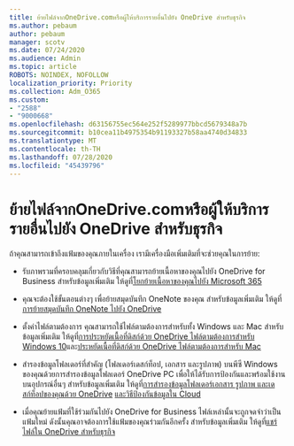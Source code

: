 ```yaml
---
title: ย้ายไฟล์จากOneDrive.comหรือผู้ให้บริการรายอื่นไปยัง OneDrive สําหรับธุรกิจ
ms.author: pebaum
author: pebaum
manager: scotv
ms.date: 07/24/2020
ms.audience: Admin
ms.topic: article
ROBOTS: NOINDEX, NOFOLLOW
localization_priority: Priority
ms.collection: Adm_O365
ms.custom:
- "2588"
- "9000668"
ms.openlocfilehash: d63156755ec564e252f5289977bbcd5679348a7b
ms.sourcegitcommit: b10cea11b4975354b91193327b58aa4740d34833
ms.translationtype: MT
ms.contentlocale: th-TH
ms.lasthandoff: 07/28/2020
ms.locfileid: "45439796"
---
```

# <a name="move-files-from-onedrivecom-or-another-provider-into-onedrive-for-business"></a>ย้ายไฟล์จากOneDrive.comหรือผู้ให้บริการรายอื่นไปยัง OneDrive สําหรับธุรกิจ

ถ้าคุณสามารถเข้าถึงแฟ้มของคุณภายในเครื่อง เรามีเครื่องมือเพิ่มเติมที่จะช่วยคุณในการย้าย:

- รับภาพรวมที่ครอบคลุมเกี่ยวกับวิธีที่คุณสามารถย้ายเนื้อหาของคุณไปยัง OneDrive for Business สําหรับข้อมูลเพิ่มเติม ให้ดูที่[โยกย้ายเนื้อหาของคุณไปยัง Microsoft 365](https://docs.microsoft.com/sharepointmigration/migrate-to-sharepoint-online)
- คุณจะต้องใช้ขั้นตอนต่างๆ เพื่อย้ายสมุดบันทึก OneNote ของคุณ สําหรับข้อมูลเพิ่มเติม ให้ดูที่[การย้ายสมุดบันทึก OneNote ไปยัง OneDrive](https://support.office.com/article/move-a-onenote-notebook-to-onedrive-0af0a141-0bdf-49ab-9e50-45dbcca44082)
    
- ตั้งค่าไฟล์ตามต้องการ คุณสามารถใช้ไฟล์ตามต้องการสําหรับทั้ง Windows และ Mac สําหรับข้อมูลเพิ่มเติม ให้ดูที่[การประหยัดเนื้อที่ดิสก์ด้วย OneDrive ไฟล์ตามต้องการสําหรับ Windows 10](https://support.office.com/article/Save-disk-space-with-OneDrive-Files-On-Demand-for-Windows-10-0e6860d3-d9f3-4971-b321-7092438fb38e)และ[ประหยัดเนื้อที่ดิสก์ด้วย OneDrive ไฟล์ตามต้องการสําหรับ Mac](https://support.office.com/article/Save-disk-space-with-OneDrive-Files-On-Demand-for-Mac-529f6d53-e572-4922-a585-e7a318c135f0)
- สํารองข้อมูลโฟลเดอร์ที่สําคัญ (โฟลเดอร์เดสก์ท็อป, เอกสาร และรูปภาพ) บนพีซี Windows ของคุณด้วยการสํารองข้อมูลโฟลเดอร์ OneDrive PC เพื่อให้ได้รับการป้องกันและพร้อมใช้งานบนอุปกรณ์อื่นๆ สําหรับข้อมูลเพิ่มเติม ให้ดูที่[การสํารองข้อมูลโฟลเดอร์เอกสาร รูปภาพ และเดสก์ท็อปของคุณด้วย OneDrive](https://support.office.com/article/back-up-your-documents-pictures-and-desktop-folders-with-onedrive-d61a7930-a6fb-4b95-b28a-6552e77c3057) [และวิธีป้องกันข้อมูลใน Cloud](https://support.office.com/article/how-onedrive-safeguards-your-data-in-the-cloud-23c6ea94-3608-48d7-8bf0-80e142edd1e1) 
- เมื่อคุณย้ายแฟ้มที่ใช้ร่วมกันไปยัง OneDrive for Business ไฟล์เหล่านั้นจะถูกจดจําว่าเป็นแฟ้มใหม่ ดังนั้นคุณอาจต้องการใช้แฟ้มของคุณร่วมกันอีกครั้ง สําหรับข้อมูลเพิ่มเติม ให้ดูที่[แชร์ไฟล์ใน OneDrive สําหรับธุรกิจ](https://support.office.com/article/Move-files-from-OneDrive-to-OneDrive-for-Business-7fb28cad-7e25-451f-8b4b-2d1a71e5c0e9#sharefiles)